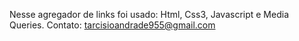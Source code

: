 Nesse agregador de links foi usado: Html, Css3, Javascript e Media Queries.
Contato: tarcisioandrade955@gmail.com

